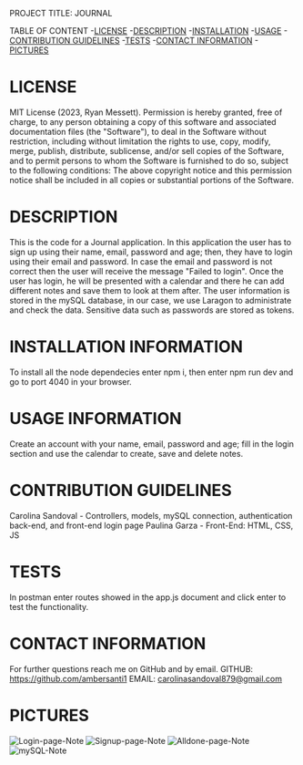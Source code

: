 PROJECT TITLE: JOURNAL

TABLE OF CONTENT
-[LICENSE](#LICENSE)
-[DESCRIPTION](#DESCRIPTION)
-[INSTALLATION](#INSTALLATION)
-[USAGE](#USAGE)
-[CONTRIBUTION GUIDELINES](#CONTRIBUTION-GUIDELINES)
-[TESTS](#TESTS)
-[CONTACT INFORMATION](#CONTACT-INFORMATION)
-[PICTURES](#PICTURES)

# LICENSE
MIT License (2023, Ryan Messett). Permission is hereby granted, free of charge, to any person obtaining a copy of this software and associated documentation files (the "Software"), to deal in the Software without restriction, including without limitation the rights to use, copy, modify, merge, publish, distribute, sublicense, and/or sell copies of the Software, and to permit persons to whom the Software is furnished to do so, subject to the following conditions: The above copyright notice and this permission notice shall be included in all copies or substantial portions of the Software.

# DESCRIPTION
This is the code for a Journal application. In this application the user has to sign up using their name, email, password and age; then, they have to login using their email and password. In case the email and password is not correct then the user will receive the message "Failed to login". Once the user has login, he will be presented with a calendar and there he can add different notes and save them to look at them after. 
The user information is stored in the mySQL database, in our case, we use Laragon to administrate and check the data. Sensitive data such as passwords are stored as tokens. 


# INSTALLATION INFORMATION
  To install all the node dependecies enter npm i, then enter npm run dev and go to port 4040 in your browser.

# USAGE INFORMATION
  Create an account with your name, email, password and age; fill in the login section and use the calendar to create, save and delete notes.

# CONTRIBUTION GUIDELINES
  Carolina Sandoval - Controllers, models, mySQL connection, authentication back-end, and front-end login page
  Paulina Garza - Front-End: HTML, CSS, JS

# TESTS
  In postman enter routes showed in the app.js document and click enter to test the functionality.

# CONTACT INFORMATION
For further questions reach me on GitHub and by email.
GITHUB: https://github.com/ambersanti1
EMAIL: carolinasandoval879@gmail.com 

# PICTURES
![Login-page-Note](https://github.com/juanmcervantes/project-2/assets/115123137/013d4b9a-7b81-4c60-9f5a-063fad75022a)
![Signup-page-Note](https://github.com/juanmcervantes/project-2/assets/115123137/f7e89964-c2b3-4515-8558-b9d5c1dcf1ec)
![Alldone-page-Note](https://github.com/juanmcervantes/project-2/assets/115123137/9081ee32-133b-4a66-b69c-b97d1d5091a5)
![mySQL-Note](https://github.com/juanmcervantes/project-2/assets/115123137/ba8fb997-9278-4b86-8d9f-a8322bbed60c)


